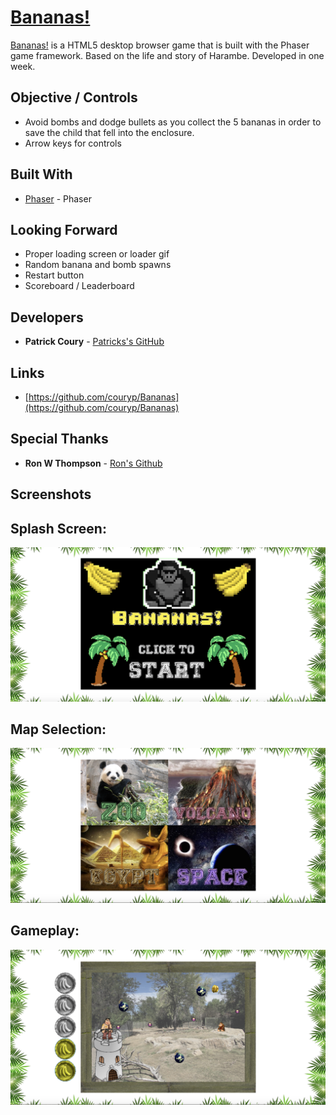 
# [Bananas!](http://couryp-bananas.surge.sh/)

[Bananas!](http://couryp-bananas.surge.sh/) is a HTML5 desktop browser game that is built with the Phaser game framework. Based on the life and story of Harambe. Developed in one week.

## Objective / Controls

* Avoid bombs and dodge bullets as you collect the 5 bananas in order to save the child that fell into the enclosure.
* Arrow keys for controls



## Built With

* [Phaser](http://phaser.io/) - Phaser


## Looking Forward

* Proper loading screen or loader gif
* Random banana and bomb spawns
* Restart button
* Scoreboard / Leaderboard

## Developers

* **Patrick Coury** - [Patricks's GitHub](https://github.com/couryp)

## Links

* [https://github.com/couryp/Bananas](https://github.com/couryp/Bananas)

## Special Thanks

* **Ron W Thompson** - [Ron's Github](https://github.com/ronwthompson)

## Screenshots

## Splash Screen:
![Alt text](./assets/bananas1.png)

## Map Selection:
![Alt text](./assets/bananas2.png)

## Gameplay:
![Alt text](./assets/bananas3.png)
